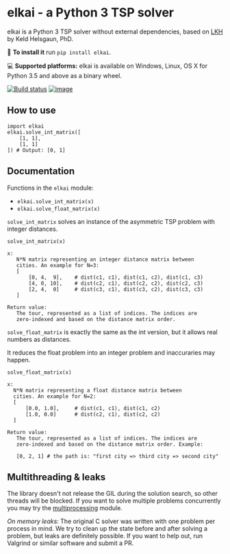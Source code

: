 elkai - a Python 3 TSP solver
====

elkai is a Python 3 TSP solver without external dependencies,
based on [LKH](http://akira.ruc.dk/~keld/research/LKH/) by
Keld Helsgaun, PhD.

💾 **To install it** run `pip install elkai`.

💻 **Supported platforms:** elkai is available on Windows, Linux, OS X for Python 3.5 and above as a binary wheel.


[![Build status](https://ci.appveyor.com/api/projects/status/ltwfnqjgxafdx3gv?svg=true)](https://ci.appveyor.com/project/dimitrovskif/elkai)
[![image](https://img.shields.io/pypi/v/elkai.svg)](https://pypi.org/project/elkai/)

How to use
----------

```
import elkai
elkai.solve_int_matrix([
    [1, 1],
    [1, 1]
]) # Output: [0, 1]
```

Documentation
-------------

Functions in the `elkai` module:
   * `elkai.solve_int_matrix(x)`
   * `elkai.solve_float_matrix(x)`

`solve_int_matrix` solves an instance of the asymmetric TSP problem with integer distances.

```
solve_int_matrix(x)

x:
   N*N matrix representing an integer distance matrix between
   cities. An example for N=3:
   [
       [0, 4,  9],    # dist(c1, c1), dist(c1, c2), dist(c1, c3)
       [4, 0, 10],    # dist(c2, c1), dist(c2, c2), dist(c2, c3)
       [2, 4,  0]     # dist(c3, c1), dist(c3, c2), dist(c3, c3)
   ]

Return value:
   The tour, represented as a list of indices. The indices are
   zero-indexed and based on the distance matrix order.
```


`solve_float_matrix` is exactly the same as the int version,
but it allows real numbers as distances.

It reduces the float problem into an integer problem and inaccuraries may happen. 
```
solve_float_matrix(x)

x:
  N*N matrix representing a float distance matrix between
  cities. An example for N=2:
  [
      [0.0, 1.0],     # dist(c1, c1), dist(c1, c2)
      [1.0, 0.0]      # dist(c2, c1), dist(c2, c2)
  ]

Return value:
   The tour, represented as a list of indices. The indices are
   zero-indexed and based on the distance matrix order. Example:
   
   [0, 2, 1] # the path is: "first city => third city => second city"
```

Multithreading & leaks
----------------------

The library doesn't not release the GIL during the solution search, so other threads will be blocked. If you want to solve multiple problems
concurrently you may try the [multiprocessing](https://docs.python.org/3.7/library/multiprocessing.html) module.

*On memory leaks:* The original C solver was written with one problem per process in mind. We try to clean up the state before and after solving a problem, but leaks are definitely possible. If you want to help out, run Valgrind or similar software and submit a PR.